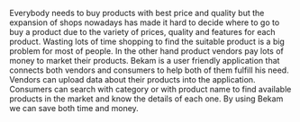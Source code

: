 Everybody needs to buy products with best price and quality but the expansion of shops nowadays has made it hard to decide where to go to buy a product due to the variety of prices, quality and features for each product. Wasting lots of time shopping to find the suitable product is a big problem for most of people. In the other hand product vendors pay lots of money to market their products. Bekam is a user friendly application that connects both vendors and consumers to help both of them fulfill his need. Vendors can upload data about their products into the application. Consumers can search with category or with product name to find available products in the market and know the details of each one. By using Bekam we can save both time and money.
